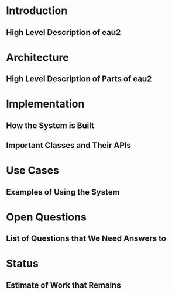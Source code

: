 # Introduction

## High Level Description of eau2


# Architecture

## High Level Description of Parts of eau2


# Implementation

## How the System is Built

## Important Classes and Their APIs


# Use Cases

## Examples of Using the System


# Open Questions

## List of Questions that We Need Answers to


# Status

## Estimate of Work that Remains
